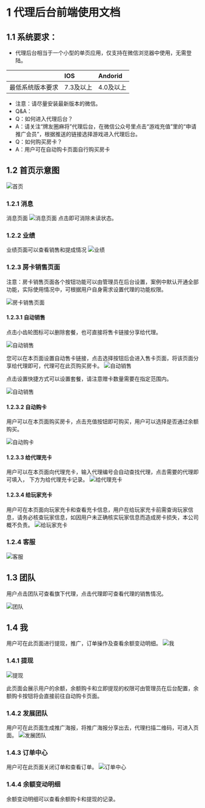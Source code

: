 # 1	代理后台前端使用文档
## 1.1	系统要求：
* 代理后台相当于一个小型的单页应用，仅支持在微信浏览器中使用，无需登陆。


|	                |IOS	     | Andorid     |
|------------------ |:-----------|:------------|
| 最低系统版本要求    |7.3及以上   | 4.0及以上    | 





* 注意：请尽量安装最新版本的微信。
* Q&A：
* Q：如何进入代理后台？
* A：请关注“牌友圈麻将”代理后台，在微信公众号里点击“游戏充值”里的“申请推广会员”，根据推送的链接选择游戏进入代理后台。
* Q：如何购买房卡？
* A：用户可在自动购卡页面自行购买房卡



## 1.2	首页示意图
![首页](img/img/1.2.jpg)


### 1.2.1	消息
消息页面
 ![消息页面](img/1.2.1.png)
点击即可消除未读状态。
### 1.2.2	业绩
业绩页面可以查看销售和提成情况
  ![业绩](img/1.2.2.png)

### 1.2.3	房卡销售页面
注意：房卡销售页面各个按钮功能可以由管理员在后台设置，案例中默认开通全部功能，实际使用情况中，可根据用户自身需求设置代理的功能权限。

![房卡销售页面](img/1.2.3.png)
 
####  1.2.3.1	自动销售
 
点击小齿轮图标可以删除套餐，也可直接将售卡链接分享给代理。

![自动销售](img/1.2.3.1.png)





您可以在本页面设置自动售卡链接，点击选择按钮后会进入售卡页面，将该页面分享给代理即可，代理可在此页购买房卡。
 ![自动销售](img/1.2.3.1-2.png)



点击设置快捷方式可以设置套餐，请注意赠卡数量需要在指定范围内。
 
 ![自动销售](img/1.2.3.1-3.png)

#### 1.2.3.2	自动购卡
用户可以在本页面购买房卡，点击充值按钮即可购买，用户可以选择是否通过余额购买。
  
 ![自动购卡](img/1.2.3.2.png)
#### 1.2.3.3	给代理充卡
用户可以在本页面向代理充卡，输入代理编号会自动查找代理，点击需要的代理即可填入，
下方为给代理充卡记录。
  ![给代理充卡](img/1.2.3.3.png)

#### 1.2.3.4	给玩家充卡
用户可在本页面向玩家充卡和查看充卡信息，用户在给玩家充卡前需查询玩家信息，请务必核查玩家信息，如因用户未正确核实玩家信息而造成房卡损失，本公司概不负责。
   ![给玩家充卡](img/1.2.3.4.png)


### 1.2.4	客服
   ![客服](img/1.2.4.png)
## 1.3	团队
用户点击团队可查看旗下代理，点击代理即可查看代理的销售情况。
 
   ![团队](img/1.3.png)
## 1.4	我
用户可在此页面进行提现，推广，订单操作及查看余额变动明细。
    ![我](img/1.4.png)

### 1.4.1	提现

![提现](img/1.4.1.png)

此页面会展示用户的余额，余额购卡和立即提现的权限可由管理员在后台配置，余额购卡按钮将会直接前往自动购卡页面。
### 1.4.2	发展团队
用户可在此页面生成推广海报，将推广海报分享出去，代理扫描二维码，可进入页面。
 ![发展团队](img/1.4.2.png)


### 1.4.3	订单中心
用户可在此页面关闭订单和查看订单。
  ![订单中心](img/1.4.3.png)

















### 1.4.4	余额变动明细
余额变动明细可以查看余额购卡和提现的记录。
 





